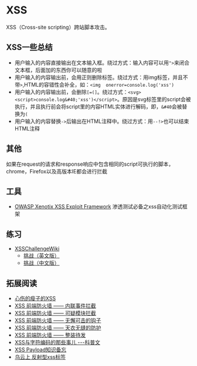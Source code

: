# XSS
XSS（Cross-site scripting）跨站脚本攻击。



## XSS一些总结
* 用户输入的内容直接输出在文本输入框。绕过方式：输入内容可以用`">`来闭合文本框，后面加的东西你可以随意的啦
* 用户输入的内容输出前，会用正则删除标签。绕过方式：用img标签，并且不带`>`,HTML的容错性会补全，如：`<img  onerror=console.log('xss') `
* 用户输入的内容输出前，会删除`[=(]`。绕过方式：`<svg><script>console.log&#40;'xss')</script>`。原因是svg标签里的script会被执行，并且执行前会将script里的内容HTML实体进行解码，即，`&#40`会被替换为`(`
* 用户输入的内容替换`->`后输出在HTML注释中。绕过方式：用`--!>`也可以结束HTML注释

## 其他
如果在request的请求和response响应中包含相同的script可执行的脚本，chrome，Firefox以及高版本IE都会进行拦截

## 工具
* [OWASP Xenotix XSS Exploit Framework](http://xenotix.in/) 渗透测试必备之xss自动化测试框架

## 练习
* [XSSChallengeWiki](https://github.com/cure53/XSSChallengeWiki/wiki)
	* [挑战（英文版）](https://github.com/cure53/XSSChallengeWiki/wiki/prompt.ml)
	* [挑战（中文版）](http://www.bugsec.org/4526.html)

## 拓展阅读
* [心伤的瘦子的XSS](http://www.wooyun.org/whitehats/%E5%BF%83%E4%BC%A4%E7%9A%84%E7%98%A6%E5%AD%90)
* [XSS 前端防火墙 —— 内联事件拦截](http://fex.baidu.com/blog/2014/06/xss-frontend-firewall-1/)
* [XSS 前端防火墙 —— 可疑模块拦截](http://fex.baidu.com/blog/2014/06/xss-frontend-firewall-2/)
* [XSS 前端防火墙 —— 无懈可击的钩子](http://fex.baidu.com/blog/2014/06/xss-frontend-firewall-3/)
* [XSS 前端防火墙 —— 天衣无缝的防护](http://fex.baidu.com/blog/2014/06/xss-frontend-firewall-4/)
* [XSS 前端防火墙 —— 整装待发](http://fex.baidu.com/blog/2014/06/xss-frontend-firewall-5/)
* [XSS与字符编码的那些事儿 ---科普文](http://drops.wooyun.org/tips/689)
* [XSS Payload知识备忘](http://freewifi2.lofter.com/post/1cbcc53d_408791b)
* [乌云上 反射型xss标签](http://www.wooyun.org/tags/%E5%8F%8D%E5%B0%84%E5%9E%8Bxss/page/1)